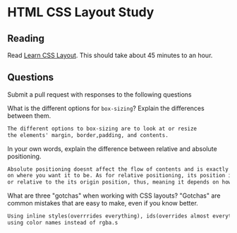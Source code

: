 # HTML CSS Layout Study

## Reading

Read [Learn CSS Layout](http://learnlayout.com). This should take about 45
 minutes to an hour.

## Questions

Submit a pull request with responses to the following questions

What is the different options for `box-sizing`? Explain the differences between
 them.

```md
The different options to box-sizing are to look at or resize
the elements' margin, border,padding, and contents.
```

In your own words, explain the difference between relative and absolute
 positioning.

```md
Absolute positioning doesnt affect the flow of contents and is exactly positioned
on where you want it to be. As for relative positioning, its position is proportional
or relative to the its origin position, thus, meaning it depends on how you styled it.
```

What are three "gotchas" when working with CSS layouts? "Gotchas" are common
 mistakes that are easy to make, even if you know better.

```md
Using inline styles(overrrides everything), ids(overrides almost everything), and
using color names instead of rgba.s
```
